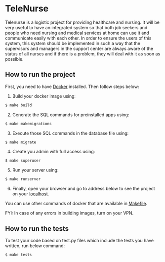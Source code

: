 # TeleNurse

Telenurse is a logistic project for providing healthcare and nursing.
It will be very useful to have an integrated system so that both job seekers and people who need nursing and medical services at home can use it and communicate easily with each other. In order to ensure the users of this system, this system should be implemented in such a way that the supervisors and managers in the support center are always aware of the status of all nurses and if there is a problem, they will deal with it as soon as possible.

## How to run the project

First, you need to have [Docker](https://docs.docker.com/get-docker/) installed. Then follow steps below:

1. Build your docker image using:

```sh
$ make build
```

2. Generate the SQL commands for preinstalled apps using:

```sh
$ make makemigrations
```

3. Execute those SQL commands in the database file using:

```sh
$ make migrate
```

4. Create you admin with full access using:

```sh
$ make superuser
```

5. Run your server using:

```sh
$ make runserver
```

6. Finally, open your browser and go to address below to see the project on your [localhost](http://127.0.0.1:8000).

You can use other commands of docker that are available in [Makefile](Makefile).

FYI: In case of any errors in building images, turn on your VPN.
## How to run the tests

To test your code based on test.py files which include the tests you have written, run below command:

```sh
$ make tests
```
